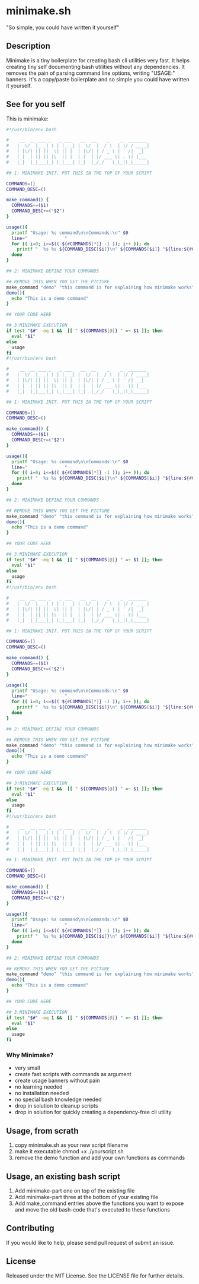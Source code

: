 # minimake.sh

"So simple, you could have written it yourself"

## Description

Minimake is a tiny boilerplate for creating bash cli utilities very fast. It
helps creating tiny self documenting bash utilities without any dependencies.
It removes the pain of parsing command line options, writing "USAGE:" banners.
It's a copy/paste boilerplate and so simple you could have written it yourself.

## See for you self

This is minimake:

```bash
#!/usr/bin/env bash

#    __  __ ___ _   _ ___   __  __    _    _  _______
#   |  \/  |_ _| \ | |_ _| |  \/  |  / \  | |/ / ____|
#   | |\/| || ||  \| || |  | |\/| | / _ \ | ' /|  _|
#   | |  | || || |\  || |  | |  | |/ ___ \| . \| |___
#   |_|  |_|___|_| \_|___| |_|  |_/_/   \_\_|\_\_____|

## 1: MINIMAKE INIT. PUT THIS IN THE TOP OF YOUR SCRIPT

COMMANDS=()
COMMAND_DESC=()

make_command() {
  COMMANDS+=($1)
  COMMAND_DESC+=("$2")
}

usage(){
  printf "Usage: %s command\n\nCommands:\n" $0
  line="              "
  for (( i=0; i<=$(( ${#COMMANDS[*]} -1 )); i++ )); do
    printf "  %s %s ${COMMAND_DESC[$i]}\n" ${COMMANDS[$i]} "${line:${#COMMANDS[$i]}}"
  done
}

## 2: MINIMAKE DEFINE YOUR COMMANDS

## REMOVE THIS WHEN YOU GET THE PICTURE
make_command "demo" "this command is for explaining how minimake works"
demo(){
  echo "This is a demo command"
}

## YOUR CODE HERE

## 3:MINIMAKE EXECUTION
if test "$#" -eq 1 &&  [[ " ${COMMANDS[@]} " =~ $1 ]]; then
  eval "$1"
else
  usage
fi
#!/usr/bin/env bash

#    __  __ ___ _   _ ___   __  __    _    _  _______
#   |  \/  |_ _| \ | |_ _| |  \/  |  / \  | |/ / ____|
#   | |\/| || ||  \| || |  | |\/| | / _ \ | ' /|  _|
#   | |  | || || |\  || |  | |  | |/ ___ \| . \| |___
#   |_|  |_|___|_| \_|___| |_|  |_/_/   \_\_|\_\_____|

## 1: MINIMAKE INIT. PUT THIS IN THE TOP OF YOUR SCRIPT

COMMANDS=()
COMMAND_DESC=()

make_command() {
  COMMANDS+=($1)
  COMMAND_DESC+=("$2")
}

usage(){
  printf "Usage: %s command\n\nCommands:\n" $0
  line="              "
  for (( i=0; i<=$(( ${#COMMANDS[*]} -1 )); i++ )); do
    printf "  %s %s ${COMMAND_DESC[$i]}\n" ${COMMANDS[$i]} "${line:${#COMMANDS[$i]}}"
  done
}

## 2: MINIMAKE DEFINE YOUR COMMANDS

## REMOVE THIS WHEN YOU GET THE PICTURE
make_command "demo" "this command is for explaining how minimake works"
demo(){
  echo "This is a demo command"
}

## YOUR CODE HERE

## 3:MINIMAKE EXECUTION
if test "$#" -eq 1 &&  [[ " ${COMMANDS[@]} " =~ $1 ]]; then
  eval "$1"
else
  usage
fi
#!/usr/bin/env bash

#    __  __ ___ _   _ ___   __  __    _    _  _______
#   |  \/  |_ _| \ | |_ _| |  \/  |  / \  | |/ / ____|
#   | |\/| || ||  \| || |  | |\/| | / _ \ | ' /|  _|
#   | |  | || || |\  || |  | |  | |/ ___ \| . \| |___
#   |_|  |_|___|_| \_|___| |_|  |_/_/   \_\_|\_\_____|

## 1: MINIMAKE INIT. PUT THIS IN THE TOP OF YOUR SCRIPT

COMMANDS=()
COMMAND_DESC=()

make_command() {
  COMMANDS+=($1)
  COMMAND_DESC+=("$2")
}

usage(){
  printf "Usage: %s command\n\nCommands:\n" $0
  line="              "
  for (( i=0; i<=$(( ${#COMMANDS[*]} -1 )); i++ )); do
    printf "  %s %s ${COMMAND_DESC[$i]}\n" ${COMMANDS[$i]} "${line:${#COMMANDS[$i]}}"
  done
}

## 2: MINIMAKE DEFINE YOUR COMMANDS

## REMOVE THIS WHEN YOU GET THE PICTURE
make_command "demo" "this command is for explaining how minimake works"
demo(){
  echo "This is a demo command"
}

## YOUR CODE HERE

## 3:MINIMAKE EXECUTION
if test "$#" -eq 1 &&  [[ " ${COMMANDS[@]} " =~ $1 ]]; then
  eval "$1"
else
  usage
fi
#!/usr/bin/env bash

#    __  __ ___ _   _ ___   __  __    _    _  _______
#   |  \/  |_ _| \ | |_ _| |  \/  |  / \  | |/ / ____|
#   | |\/| || ||  \| || |  | |\/| | / _ \ | ' /|  _|
#   | |  | || || |\  || |  | |  | |/ ___ \| . \| |___
#   |_|  |_|___|_| \_|___| |_|  |_/_/   \_\_|\_\_____|

## 1: MINIMAKE INIT. PUT THIS IN THE TOP OF YOUR SCRIPT

COMMANDS=()
COMMAND_DESC=()

make_command() {
  COMMANDS+=($1)
  COMMAND_DESC+=("$2")
}

usage(){
  printf "Usage: %s command\n\nCommands:\n" $0
  line="              "
  for (( i=0; i<=$(( ${#COMMANDS[*]} -1 )); i++ )); do
    printf "  %s %s ${COMMAND_DESC[$i]}\n" ${COMMANDS[$i]} "${line:${#COMMANDS[$i]}}"
  done
}

## 2: MINIMAKE DEFINE YOUR COMMANDS

## REMOVE THIS WHEN YOU GET THE PICTURE
make_command "demo" "this command is for explaining how minimake works"
demo(){
  echo "This is a demo command"
}

## YOUR CODE HERE

## 3:MINIMAKE EXECUTION
if test "$#" -eq 1 &&  [[ " ${COMMANDS[@]} " =~ $1 ]]; then
  eval "$1"
else
  usage
fi
```

### Why Minimake?

- very small
- create fast scripts with commands as argument
- create usage banners without pain
- no learning needed
- no installation needed
- no special bash knowledge needed
- drop in solution to cleanup scripts
- drop in solution for quickly creating a dependency-free cli utility

## Usage, from scrath

1. copy minimake.sh as your new script filename
1. make it executable chmod +x ./yourscript.sh
1. remove the demo function and add your own functions as commands

## Usage, an existing bash script

1. Add minimake-part one on top of the existing file
1. Add minimake-part three at the bottom of your existing file
1. Add make_command entries above the functions you want to expose and move the
   old bash-code that's executed to these functions

## Contributing

If you would like to help, please send pull request of submit an issue.

## License

Released under the MIT License. See the LICENSE file for further details.
